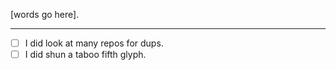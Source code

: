[words go here].

* * * *

- [ ] I did look at many repos for dups. 
- [ ] I did shun a taboo fifth glyph.
